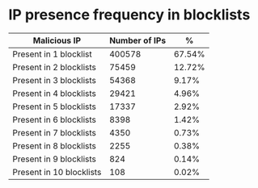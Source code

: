 # IP presence frequency in blocklists
| Malicious IP | Number of IPs | % |
|----|----|----|
| Present in 1 blocklist | 400578 | 67.54% |
| Present in 2 blocklists | 75459 | 12.72% |
| Present in 3 blocklists | 54368 | 9.17% |
| Present in 4 blocklists | 29421 | 4.96% |
| Present in 5 blocklists | 17337 | 2.92% |
| Present in 6 blocklists | 8398 | 1.42% |
| Present in 7 blocklists | 4350 | 0.73% |
| Present in 8 blocklists | 2255 | 0.38% |
| Present in 9 blocklists | 824 | 0.14% |
| Present in 10 blocklists | 108 | 0.02% |
